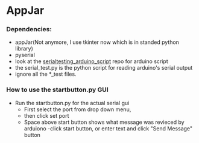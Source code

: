 # AppJar
### Dependencies:
  - appJar(Not anymore, I use tkinter now which is in standed python library)
  - pyserial
  - look at the [serialtesting_arduino_script](https://github.com/ub1999/AppJar/tree/main/serialtesting_arduino_script) repo for arduino script
  - the serial_test.py is the python script for reading arduino's serial output 
  - ignore all the *_test files.
### How to use the startbutton.py GUI
  - Run the startbutton.py for the actual serial gui
    - First select the port from drop down menu, 
    - then click set port 
    - Space above start button shows what message was revieced by arduiono 
    -click start button, or enter text and click "Send Message" button 
